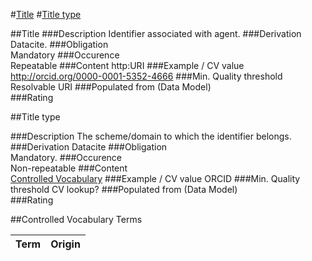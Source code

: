 #[Title](#title-1)
#[Title type](#title-type-1)

##Title
###Description
Identifier associated with agent.
###Derivation
Datacite.
###Obligation	
Mandatory
###Occurence	
Repeatable
###Content 
http:URI 
###Example / CV value
http://orcid.org/0000-0001-5352-4666
###Min. Quality threshold	
Resolvable URI
###Populated from (Data Model)	
###Rating


##Title type

###Description
The scheme/domain to which the identifier belongs.
###Derivation
Datacite
###Obligation	
Mandatory.
###Occurence	
Non-repeatable
###Content	
[Controlled Vocabulary](#controlled-vocabulary-terms)
###Example / CV value
ORCID
###Min. Quality threshold
CV lookup?
###Populated from (Data Model)	
###Rating


##Controlled Vocabulary Terms

Term | Origin
-----|-------
